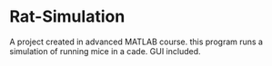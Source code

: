 # Rat-Simulation
A project created in advanced MATLAB course. this program runs a simulation of running mice in a cade. GUI included.
